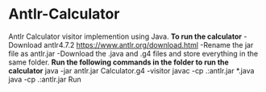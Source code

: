 # Antlr-Calculator
Antlr Calculator visitor implemention using Java.
**To run the calculator**
-Download antlr4.7.2 https://www.antlr.org/download.html
-Rename the jar file as antlr.jar
-Download the .java and .g4 files and store everything in the same folder.
**Run the following commands in the folder to run the calculator**
java -jar antlr.jar Calculator.g4 -visitor
javac -cp .:antlr.jar *.java
java -cp .:antlr.jar Run
